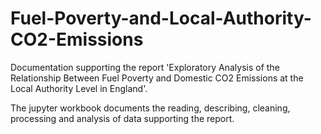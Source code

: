 # Fuel-Poverty-and-Local-Authority-CO2-Emissions
Documentation supporting the report 'Exploratory Analysis of the Relationship Between Fuel Poverty and Domestic CO2 Emissions at the Local Authority Level in England'.

The jupyter workbook documents the reading, describing, cleaning, processing and analysis of data supporting the report.

